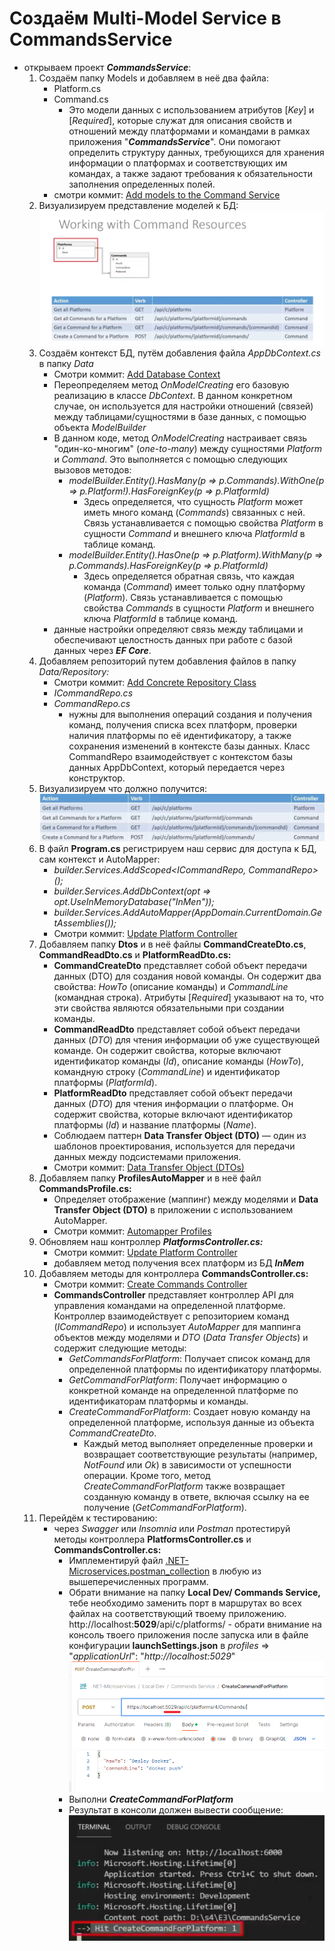# Создаём Multi-Model Service в CommandsService

* открываем проект ***CommandsService***:
    1. Cоздаём папку Models и добавляем в неё два файла:
        * Platform.cs
        * Command.cs
            * Это модели данных с использованием атрибутов [*Key*] и [*Required*], которые служат для описания свойств и отношений между платформами и командами в рамках приложения "***CommandsService***". Они помогают определить структуру данных, требующихся для хранения информации о платформах и соответствующих им командах, а также задают требования к обязательности заполнения определенных полей.
        * смотри коммит: [Add models to the Command Service](https://github.com/STGorbunovDA/.NET-Microservices/commit/b276ca44dd07ea7ccffb2ef177f1ff03a4bae60a)
    2. Визуализируем представление моделей к БД:
         ![Multi-Model_Service_29](https://github.com/STGorbunovDA/.NET-Microservices/blob/dev/img/29.png)
    3.  Создаём контекст БД, путём добавления файла *AppDbContext.cs* в папку *Data*
        * Смотри коммит: [Add Database Context](https://github.com/STGorbunovDA/.NET-Microservices/commit/1ba620d84408f406cbfca43f57f65bdc5ad0b698)
        * Переопределяем метод *OnModelCreating* его базовую реализацию в классе *DbContext*. В данном конкретном случае, он используется для настройки отношений (связей) между таблицами/сущностями в базе данных, с помощью объекта *ModelBuilder*
        * В данном коде, метод *OnModelCreating* настраивает связь "один-ко-многим" (*one-to-many*) между сущностями *Platform* и *Command*. Это выполняется с помощью следующих вызовов методов:
            * *modelBuilder.Entity<Platform>().HasMany(p => p.Commands).WithOne(p => p.Platform!).HasForeignKey(p => p.PlatformId)*
                * Здесь определяется, что сущность *Platform* может иметь много команд (*Commands*) связанных с ней. Связь устанавливается с помощью свойства *Platform* в сущности *Command* и внешнего ключа *PlatformId* в таблице команд.
            * *modelBuilder.Entity<Command>().HasOne(p => p.Platform).WithMany(p => p.Commands).HasForeignKey(p => p.PlatformId)*
                * Здесь определяется обратная связь, что каждая команда (*Command*) имеет только одну платформу (*Platform*). Связь устанавливается с помощью свойства *Commands* в сущности *Platform* и внешнего ключа *PlatformId* в таблице команд.
        * данные настройки определяют связь между таблицами и обеспечивают целостность данных при работе с базой данных через ***EF Core***.
    4. Добавляем репозиторий путем добавления файлов в папку *Data/Repository:*
        * Смотри коммит: [Add Concrete Repository Class](https://github.com/STGorbunovDA/.NET-Microservices/commit/d65cd25bf4901b03ab65f27d549515b13765ce74)
        * *ICommandRepo.cs*
        * *CommandRepo.cs*
            * нужны для выполнения операций создания и получения команд, получения списка всех платформ, проверки наличия платформы по её идентификатору, а также сохранения изменений в контексте базы данных. Класс CommandRepo взаимодействует с контекстом базы данных AppDbContext, который передается через конструктор.
    5. Визуализируем что должно получится:
            ![Multi-Model_Service_30](https://github.com/STGorbunovDA/.NET-Microservices/blob/dev/img/30.png)
    6. В файл **Program.cs** регистрируем наш сервис для доступа к БД, сам контекст и AutoMapper:
        * *builder.Services.AddScoped<ICommandRepo, CommandRepo>();*
        * *builder.Services.AddDbContext<AppDbContext>(opt 
        => opt.UseInMemoryDatabase("InMen"));*
        * *builder.Services.AddAutoMapper(AppDomain.CurrentDomain.GetAssemblies());*
        * Смотри коммит: [Update Platform Controller](https://github.com/STGorbunovDA/.NET-Microservices/commit/c5c8c1812cd572b216f6f778b9f5baa149d76248) 
    7. Добавляем папку **Dtos** и в неё файлы **CommandCreateDto.cs**, **CommandReadDto.cs** и **PlatformReadDto.cs:**
        * **CommandCreateDto** представляет собой объект передачи данных (DTO) для создания новой команды. Он содержит два свойства: *HowTo* (описание команды) и *CommandLine* (командная строка). Атрибуты [*Required*] указывают на то, что эти свойства являются обязательными при создании команды. 
        * **CommandReadDto** представляет собой объект передачи данных (*DTO*) для чтения информации об уже существующей команде. Он содержит свойства, которые включают идентификатор команды (*Id*), описание команды (*HowTo*), командную строку (*CommandLine*) и идентификатор платформы (*PlatformId*). 
        * **PlatformReadDto** представляет собой объект передачи данных (*DTO*) для чтения информации о платформе. Он содержит свойства, которые включают идентификатор платформы (*Id*) и название платформы (*Name*).
        * Соблюдаем паттерн **Data Transfer Object (DTO)** — один из шаблонов проектирования, используется для передачи данных между подсистемами приложения.
        * Смотри коммит: [Data Transfer Object (DTOs)](https://github.com/STGorbunovDA/.NET-Microservices/commit/4be3503dfcef3cfaf3c85a823abcdfcdd16a5ac1) 
    8. Добавляем папку **ProfilesAutoMapper** и в неё файл **CommandsProfile.cs:**
        * Определяет отображение (маппинг) между моделями и **Data Transfer Object (DTO)** в приложении с использованием AutoMapper.
        * Смотри коммит: [Automapper Profiles](https://github.com/STGorbunovDA/.NET-Microservices/commit/62fd650c9cb98643413a3de4d18b8a9b5f71046c)
    9. Обновляем наш контроллер ***PlatformsController.cs:***
        * Смотри коммит: [Update Platform Controller](https://github.com/STGorbunovDA/.NET-Microservices/commit/c5c8c1812cd572b216f6f778b9f5baa149d76248)
        * добавляем метод получения всех платформ из БД ***InMem***
    10. Добавляем методы для контроллера **CommandsController.cs:**
        * Смотри коммит: [Create Commands Controller](https://github.com/STGorbunovDA/.NET-Microservices/commit/2ccc6230c8babd1804feff1eb2ab7dc6b205cfd0)
        * **CommandsController** представляет контроллер API для управления командами на определенной платформе. Контроллер взаимодействует с репозиторием команд (*ICommandRepo*) и использует *AutoMapper* для маппинга объектов между моделями и *DTO* (*Data* *Transfer* *Objects*) и содержит следующие методы:
            * *GetCommandsForPlatform*: Получает список команд для определенной платформы по идентификатору платформы.
            * *GetCommandForPlatform*: Получает информацию о конкретной команде на определенной платформе по идентификаторам платформы и команды.
            * *CreateCommandForPlatform*: Создает новую команду на определенной платформе, используя данные из объекта *CommandCreateDto*.
                * Каждый метод выполняет определенные проверки и возвращает соответствующие результаты (например, *NotFound* или *Ok*) в зависимости от успешности операции. Кроме того, метод *CreateCommandForPlatform* также возвращает созданную команду в ответе, включая ссылку на ее получение (*GetCommandForPlatform*).
    11. Перейдём к тестированию:
        *  через *Swagger* или *Insomnia* или *Postman* протестируй методы контроллера **PlatformsController.cs** и **CommandsController.cs:**
            * Имплементируй файл [.NET-Microservices.postman\_collection](https://github.com/STGorbunovDA/.NET-Microservices/tree/dev/postman) в любую из вышеперечисленных программ.
            * Обрати внимание на папку **Local Dev/ Commands Service,** тебе необходимо заменить порт в маршрутах во всех файлах на соответствующий твоему приложению. http://localhost:**5029**/api/c/platforms/ - обрати внимание на консоль твоего приложения после запуска или в файле конфигурации **launchSettings.json** в *profiles* => "*applicationUrl*": "*http://localhost:5029*"
                ![Multi-Model_Service_31](https://github.com/STGorbunovDA/.NET-Microservices/blob/dev/img/31.png)
            * Выполни ***CreateCommandForPlatform***
            * Результат в консоли должен вывести сообщение:
                ![Multi-Model_Service_32](https://github.com/STGorbunovDA/.NET-Microservices/blob/dev/img/32.png)
    
        